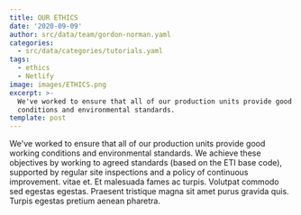 ```yaml
---
title: OUR ETHICS
date: '2020-09-09'
author: src/data/team/gordon-norman.yaml
categories:
  - src/data/categories/tutorials.yaml
tags:
  - ethics
  - Netlify
image: images/ETHICS.png
excerpt: >-
  We've worked to ensure that all of our production units provide good working
  conditions and environmental standards.
template: post
---
```


We've worked to ensure that all of our production units provide good working conditions and environmental standards. We achieve these objectives by working to agreed standards (based on the ETI base code), supported by regular site inspections and a policy of continuous improvement. vitae et. Et malesuada fames ac turpis. Volutpat commodo sed egestas egestas. Praesent tristique magna sit amet purus gravida quis. Turpis egestas pretium aenean pharetra.
